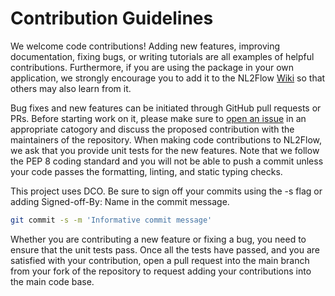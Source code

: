 # Contribution Guidelines

We welcome code contributions! 
Adding new features, improving documentation, fixing bugs, or writing tutorials are all examples of helpful contributions. 
Furthermore, if you are using the package in your own application, we strongly encourage you to add it to 
the NL2Flow [Wiki](https://github.ibm.com/aicl/nl2flow/wiki) so that others may also learn from it.

Bug fixes and new features can be initiated through GitHub pull requests or PRs. Before starting work on it, please
make sure to [open an issue](https://github.ibm.com/aicl/nl2flow/issues/new/choose) in an appropriate catogory 
and discuss the proposed contribution with the maintainers of the repository.
When making code contributions to NL2Flow, we ask that you provide unit tests for the new features.
Note that we follow the PEP 8 coding standard and you will not be able to push a commit unless your code passes
the formatting, linting, and static typing checks.

This project uses DCO. Be sure to sign off your commits using 
the -s flag or adding Signed-off-By: Name<Email> in the commit message.

```bash
git commit -s -m 'Informative commit message'
```

Whether you are contributing a new feature or fixing a bug, you need to ensure that the unit tests pass.
Once all the tests have passed, and you are satisfied with your contribution, open a pull request into the main branch 
from your fork of the repository to request adding your contributions into the main code base.

